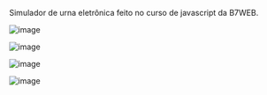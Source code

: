 Simulador de urna eletrônica feito no curso de javascript da B7WEB.

![image](https://user-images.githubusercontent.com/105018656/177191855-d6327571-bb4c-4e37-8bdc-9bcedbf5552d.png)

![image](https://user-images.githubusercontent.com/105018656/177191887-6834eb0d-9d45-4ce7-a1a6-2d9589cd2bb7.png)

![image](https://user-images.githubusercontent.com/105018656/177191924-034b6f5e-071c-459d-a983-a9dc71eefc77.png)

![image](https://user-images.githubusercontent.com/105018656/177191961-33b2a389-e346-493f-a441-0a5211ce6660.png)


